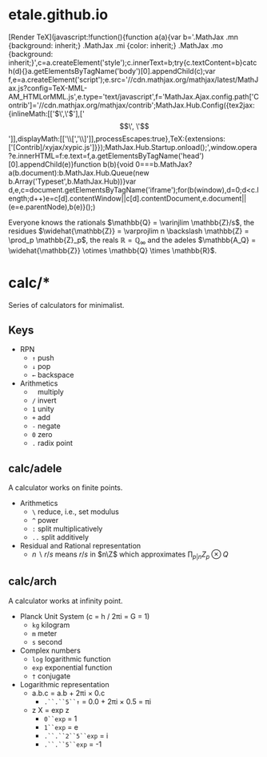 etale.github.io
===============

[Render TeX](javascript:!function(){function a(a){var b='.MathJax .mn {background: inherit;} .MathJax .mi {color: inherit;} .MathJax .mo {background: inherit;}',c=a.createElement('style');c.innerText=b;try{c.textContent=b}catch(d){}a.getElementsByTagName('body')[0].appendChild(c);var f,e=a.createElement('script');e.src='//cdn.mathjax.org/mathjax/latest/MathJax.js?config=TeX-MML-AM_HTMLorMML.js',e.type='text/javascript',f='MathJax.Ajax.config.path[\'Contrib\']=\'//cdn.mathjax.org/mathjax/contrib\';MathJax.Hub.Config({tex2jax:{inlineMath:[[\'$\',\'$\'],[\'$$\', \'$$\']],displayMath:[[\'\\\\[\',\'\\\\]\']],processEscapes:true},TeX:{extensions: [\'[Contrib]/xyjax/xypic.js\']}});MathJax.Hub.Startup.onload();',window.opera?e.innerHTML=f:e.text=f,a.getElementsByTagName('head')[0].appendChild(e)}function b(b){void 0===b.MathJax?a(b.document):b.MathJax.Hub.Queue(new b.Array('Typeset',b.MathJax.Hub))}var d,e,c=document.getElementsByTagName('iframe');for(b(window),d=0;d<c.length;d++)e=c[d].contentWindow||c[d].contentDocument,e.document||(e=e.parentNode),b(e)}();)

Everyone knows
the rationals $\mathbb{Q} = \varinjlim \mathbb{Z}/s$,
the residues  $\widehat{\mathbb{Z}} = \varprojlim n \backslash \mathbb{Z} = \prod_p \mathbb{Z}_p$,
the reals     $\mathbb{R} = \mathbb{Q}_\infty$ and
the adeles    $\mathbb{A_Q} = \widehat{\mathbb{Z}} \otimes \mathbb{Q} \times \mathbb{R}$.

# calc/*

Series of calculators for minimalist.

## Keys

+ RPN
  + `↑` push
  + `↓` pop
  + `←` backspace
+ Arithmetics
  + ` ` multiply
  + `/` invert
  + `1` unity
  + `+` add
  + `-` negate
  + `0` zero
  + `.` radix point

## calc/adele

A calculator works on finite points.

+ Arithmetics
  + `\` reduce, i.e., set modulus
  + `^` power
  + `:` split multiplicatively
  + `..` split additively
+ Residual and Rational representation
  + $n\backslash r /s$ means $r/s$ in $n\Z$ which approximates $\prod_{p|n} Z_p \otimes Q$

## calc/arch

A calculator works at infinity point.

+ Planck Unit System (c = h / 2πi = G = 1)
  + `kg` kilogram
  + `m` meter
  + `s` second
+ Complex numbers
  + `log` logarithmic function
  + `exp` exponential function
  + `†` conjugate
+ Logarithmic representation
  + a.b.c = a.b + 2πi × 0.c
    + `.``.``5``↑` =  0.0 + 2πi × 0.5 = πi
  + z X = exp z
    + `0``exp` = 1
    + `1``exp` = e
    + `.``.``2``5``exp` = i
    + `.``.``5``exp` = -1
